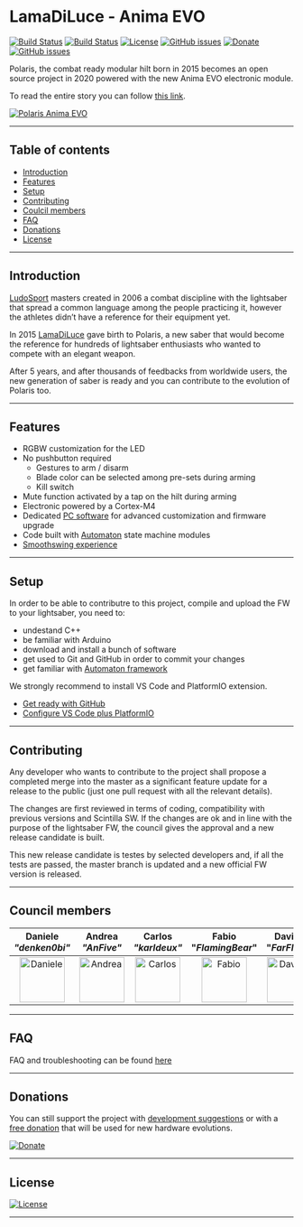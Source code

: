 # LamaDiLuce - Anima EVO
[![Build Status](https://img.shields.io/github/forks/LamaDiLuce/polaris-opencore.svg)](https://github.com/LamaDiLuce/polaris-opencore)
[![Build Status](https://img.shields.io/github/stars/LamaDiLuce/polaris-opencore.svg)](https://github.com/LamaDiLuce/polaris-opencore)
[![License](https://img.shields.io/github/license/LamaDiLuce/polaris-opencore.svg)](https://github.com/LamaDiLuce/polaris-opencore)
[![GitHub issues](https://img.shields.io/github/issues/LamaDiLuce/polaris-opencore)](https://github.com/LamaDiLuce/polaris-opencore/issues)
[![Donate](https://img.shields.io/badge/Donate-PayPal-blue.svg)](https://www.paypal.me/ludosport/)
[![GitHub issues](https://img.shields.io/github/issues/Naereen/StrapDown.js.svg)](https://GitHub.com/Naereen/StrapDown.js/issues/)

Polaris, the combat ready modular hilt born in 2015 becomes an open source project in 2020 powered with the new Anima EVO electronic module.

To read the entire story you can follow [this link](https://www.lamadiluce.it/polaris-evo/).

[![Polaris Anima EVO](https://www.lamadiluce.it/wp-content/uploads/2020/06/FBcover-01-e1596115323936.png)](https://www.lamadiluce.it/polaris-evo/)

---

## Table of contents
- [Introduction](#introduction)
- [Features](#features)
- [Setup](#setup)
- [Contributing](#contributing)
- [Coulcil members](#coulcil-members)
- [FAQ](#faq)
- [Donations](#donations)
- [License](#license)

---

## Introduction
[LudoSport](https://www.ludosport.net/) masters created in 2006 a combat discipline with the lightsaber that spread a common language among the people practicing it, however the athletes didn’t have a reference for their equipment yet.

In 2015 [LamaDiLuce](https://www.lamadiluce.it/) gave birth to Polaris, a new saber that would become the reference for hundreds of lightsaber enthusiasts who wanted to compete with an elegant weapon.

After 5 years, and after thousands of feedbacks from worldwide users, the new generation of saber is ready and you can contribute to the evolution of Polaris too.

---

## Features

- RGBW customization for the LED
- No pushbutton required
  - Gestures to arm / disarm
  - Blade color can be selected among pre-sets during arming
  - Kill switch
- Mute function activated by a tap on the hilt during arming
- Electronic powered by a Cortex-M4
- Dedicated [PC software](http://sabers.amazer.uk/?p=gilthoniel) for advanced customization and firmware upgrade
- Code built with [Automaton](https://github.com/tinkerspy/Automaton/wiki) state machine modules
- [Smoothswing experience](SmoothSwing)

---

## Setup
In order to be able to contributre to this project, compile and upload the FW to your lightsaber, you need to:
- undestand C++
- be familiar with Arduino
- download and install a bunch of software
- get used to Git and GitHub in order to commit your changes
- get familiar with [Automaton framework](Automaton)

We strongly recommend to install VS Code and PlatformIO extension.

- [Get ready with GitHub](Git)
- [Configure VS Code plus PlatformIO](VSCode-PlatformIO)

---

## Contributing
Any developer who wants to contribute to the project shall propose a completed merge into the master as a significant feature update for a release to the public (just one pull request with all the relevant details).

The changes are first reviewed in terms of coding, compatibility with previous versions and Scintilla SW. If the changes are ok and in line with the purpose of the lightsaber FW, the council gives the approval and a new release candidate is built.

This new release candidate is testes by selected developers and, if all the tests are passed, the master branch is updated and a new official FW version is released.

---

## Council members
| Daniele *"denken0bi"* | Andrea *"AnFive"* | Carlos *"karldeux"* | Fabio "*FlamingBear*" | Davide "*FarFlyer"* | Ian *"Nuntis"* |
| :---: | :---: | :---: | :---: | :---: | :---: |
| <img src="Images/Council/Daniele.jpg" alt="Daniele" title="Daniele" height="80"/> | <img src="Images/Council/Andrea.jpg" alt="Andrea" title="Andrea" height="80"/> | <img src="Images/Council/Carlos.jpg" alt="Carlos" title="Carlos" height="80"/> | <img src="Images/Council/Fabio.jpg" alt="Fabio" title="Fabio" height="80"/> |  <img src="Images/Council/Davide.jpg" alt="Davide" title="Davide" height="80"/> | <img src="Images/Council/Ian.jpg" alt="Ian" title="Ian" height="80"/> |

---

## FAQ
FAQ and troubleshooting can be found [here](FAQ)

---

## Donations

You can still support the project with [development suggestions](https://bit.ly/Polaris-OpenCore-suggestion) or with a [free donation](https://www.paypal.me/ludosport/) that will be used for new hardware evolutions.

[![Donate](https://img.shields.io/badge/Donate-PayPal-blue.svg)](https://www.paypal.me/ludosport/)

---

## License
[![License](https://img.shields.io/github/license/LamaDiLuce/polaris-opencore.svg)](https://github.com/LamaDiLuce/polaris-opencore)

---
